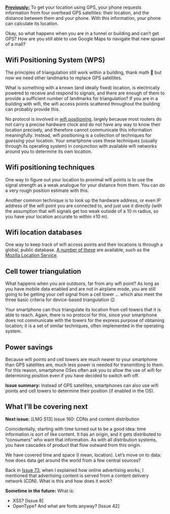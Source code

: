 [**Previously:**](https://buttondown.email/laymansguide/archive/) To get your location using GPS, your phone requests information from four overhead GPS satellites: their location, and the distance between them and your phone. With this information, your phone can calculate its location.

Okay, so what happens when you are in a tunnel or building and can’t get GPS? How are you still able to use Google Maps to navigate that new sprawl of a mall?

## Wifi Positioning System (WPS)

The principles of triangulation still work within a building, thank math 🙏 but now we need other landmarks to replace GPS satellites.

What is something with a known (and ideally fixed) location, is electrically powered to receive and respond to signals, and there are enough of them to provide a sufficient number of landmarks for triangulation? If you are in a building with wifi, the wifi access points scattered throughout the building can probably provide this.

No protocol is involved in [wifi positioning](https://en.wikipedia.org/wiki/Wi-Fi_positioning_system), largely because most routers do not carry a precise hardware clock and do not have any way to know their location precisely, and therefore cannot communicate this information meaningfully. Instead, wifi positioning is a collection of techniques for *guessing* your location. Your smartphone uses these techniques (usually through its operating system) in conjunction with available wifi networks around you to determine its own location.

## Wifi positioning techniques

One way to figure out your location to proximal wifi points is to use the signal strength as a weak analogue for your distance from them. You can do a very rough position estimate with this.

Another common technique is to look up the hardware address, or even IP address of the wifi point you are connected to, and just use it directly (with the assumption that wifi signals get too weak outside of a 10 m radius, so you have your location accurate to within ±10 m).

## Wifi location databases

One way to keep track of wifi access points and their locations is through a global, public database. [A number of these](https://en.wikipedia.org/wiki/Wi-Fi_positioning_system#Public_Wi-Fi_location_databases) are available, such as the [Mozilla Location Service](https://location.services.mozilla.com/).

## Cell tower triangulation

What happens when you are outdoors, far from any wifi point? As long as you have mobile data enabled and are not in airplane mode, you are still going to be getting your cell signal from a cell tower ... which also meet the three basic criteria for device-based triangulation 😉

Your smartphone can thus triangulate its location from cell towers that it is able to reach. Again, there is no protocol for this, since your smartphone does not communicate with the towers for the express purpose of obtaining location; it is a set of similar techniques, often implemented in the operating system.

## Power savings

Because wifi points and cell towers are much nearer to your smartphone than GPS satellites are, much less power is needed for transmitting to them. For this reason, smartphone OSes often ask you to allow the use of wifi for determining position even if you have decided to switch wifi off.

**Issue summary:** Instead of GPS satellites, smartphones can also use wifi points and cell towers to determine their position (if enabled in the OS).

## What I’ll be covering next

**Next issue:** [LMG S13] Issue 160: CDNs and content distribution

Coincidentally, starting with time turned out to be a good idea: time information is sort of like content. It has an origin, and it gets distributed to “consumers” who want that information. As with all distribution systems, you have cascades of product that flow outward from this origin.

We have covered time and space (I mean, location). Let’s move on to data: how does data get around the world from a few central sources?

Back in [Issue 73](https://buttondown.email/laymansguide/archive/lmg-s6-issue-73-the-heart-of-darkness-header/), when I explained how online advertising works, I mentioned that advertising content is served from a content delivery network (CDN). What is this and how does it work?

**Sometime in the future:** What is:

- XSS? [Issue 8]
- OpenType? And what are fonts anyway? [Issue 42]
